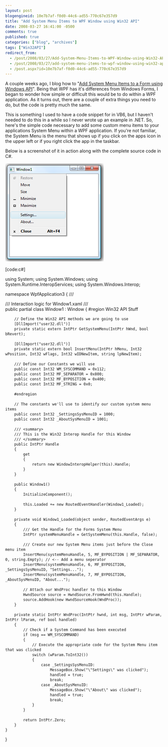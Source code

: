 ```yaml
---
layout: post
blogengineid: 10e7b7af-f0d0-44c6-ad55-770c67e357d9
title: "Add System Menu Items to WPF Window using Win32 API"
date: 2008-03-27 16:41:00 -0500
comments: true
published: true
categories: ["blog", "archives"]
tags: ["Win32API"]
redirect_from: 
  - /post/2008/03/27/Add-System-Menu-Items-to-WPF-Window-using-Win32-API
  - /post/2008/03/27/add-system-menu-items-to-wpf-window-using-win32-api
  - /post.aspx?id=10e7b7af-f0d0-44c6-ad55-770c67e357d9
---
```

<!-- more -->

A couple weeks ago, I blog how to "<a href="/post/2008/03/Add-System-Menu-Items-to-a-Form-using-Windows-API.aspx">Add System Menu Items to a Form using Windows API</a>". Being that WPF has it's differences from Windows Forms, I began to wonder how simple or difficult this would be to do within a WPF application. As it turns out, there are a couple of extra things you need to do, but the code is pretty much the same.

This is something I used to have a code snippet for in VB6, but I haven't needed to do this in a while so I never wrote up an example in .NET. So, here's the simple code necessary to add some custom menu items to your applications System Menu within a WPF application. If you're not familiar, the System Menu is the menu that shows up if you click on the apps icon in the upper left or if you right click the app in the taskbar.

Below is a screenshot of it in action along with the complete source code in C#.

<img src="/images/posts/WPF_Add_System_Menu_Items.png" alt="" width="315" height="313" />

[code:c#]

using System;
using System.Windows;
using System.Runtime.InteropServices;
using System.Windows.Interop;

namespace WpfApplication3
{
    /// <summary>
    /// Interaction logic for Window1.xaml
    /// </summary>
    public partial class Window1 : Window
    {
        #region Win32 API Stuff

        // Define the Win32 API methods we are going to use
        [DllImport("user32.dll")]
        private static extern IntPtr GetSystemMenu(IntPtr hWnd, bool bRevert);

        [DllImport("user32.dll")]
        private static extern bool InsertMenu(IntPtr hMenu, Int32 wPosition, Int32 wFlags, Int32 wIDNewItem, string lpNewItem);

        /// Define our Constants we will use
        public const Int32 WM_SYSCOMMAND = 0x112;
        public const Int32 MF_SEPARATOR = 0x800;
        public const Int32 MF_BYPOSITION = 0x400;
        public const Int32 MF_STRING = 0x0;

        #endregion

        // The constants we'll use to identify our custom system menu items
        public const Int32 _SettingsSysMenuID = 1000;
        public const Int32 _AboutSysMenuID = 1001;

        /// <summary>
        /// This is the Win32 Interop Handle for this Window
        /// </summary>
        public IntPtr Handle
        {
            get
            {
                return new WindowInteropHelper(this).Handle;
            }
        }

        public Window1()
        {
            InitializeComponent();

            this.Loaded += new RoutedEventHandler(Window1_Loaded);
        }

        private void Window1_Loaded(object sender, RoutedEventArgs e)
        {
            /// Get the Handle for the Forms System Menu
            IntPtr systemMenuHandle = GetSystemMenu(this.Handle, false);

            /// Create our new System Menu items just before the Close menu item
            InsertMenu(systemMenuHandle, 5, MF_BYPOSITION | MF_SEPARATOR, 0, string.Empty); // <-- Add a menu seperator
            InsertMenu(systemMenuHandle, 6, MF_BYPOSITION, _SettingsSysMenuID, "Settings...");
            InsertMenu(systemMenuHandle, 7, MF_BYPOSITION, _AboutSysMenuID, "About...");

            // Attach our WndProc handler to this Window
            HwndSource source = HwndSource.FromHwnd(this.Handle);
            source.AddHook(new HwndSourceHook(WndProc));
        }

        private static IntPtr WndProc(IntPtr hwnd, int msg, IntPtr wParam, IntPtr lParam, ref bool handled)
        {
            // Check if a System Command has been executed
            if (msg == WM_SYSCOMMAND)
            {
                // Execute the appropriate code for the System Menu item that was clicked
                switch (wParam.ToInt32())
                {
                    case _SettingsSysMenuID:
                        MessageBox.Show("\"Settings\" was clicked");
                        handled = true;
                        break;
                    case _AboutSysMenuID:
                        MessageBox.Show("\"About\" was clicked");
                        handled = true;
                        break;
                }
            }

            return IntPtr.Zero;
        }
    }
}

```

